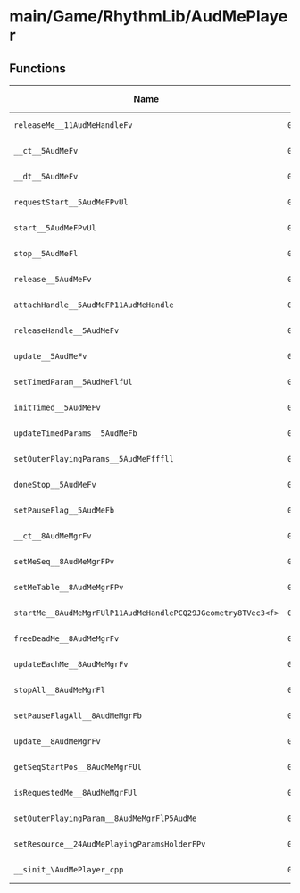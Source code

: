 # main/Game/RhythmLib/AudMePlayer

## Functions

| Name | Address | Match % |
|------|---------|---------|
| `releaseMe__11AudMeHandleFv` | `0x8031B310` | :x: (0.0%) |
| `__ct__5AudMeFv` | `0x8031B32C` | :x: (0.0%) |
| `__dt__5AudMeFv` | `0x8031B3A0` | :x: (0.0%) |
| `requestStart__5AudMeFPvUl` | `0x8031B414` | :x: (0.0%) |
| `start__5AudMeFPvUl` | `0x8031B428` | :x: (0.0%) |
| `stop__5AudMeFl` | `0x8031B4C8` | :x: (0.0%) |
| `release__5AudMeFv` | `0x8031B51C` | :x: (0.0%) |
| `attachHandle__5AudMeFP11AudMeHandle` | `0x8031B588` | :x: (0.0%) |
| `releaseHandle__5AudMeFv` | `0x8031B5D4` | :x: (0.0%) |
| `update__5AudMeFv` | `0x8031B5F0` | :x: (0.0%) |
| `setTimedParam__5AudMeFlfUl` | `0x8031B6E4` | :x: (0.0%) |
| `initTimed__5AudMeFv` | `0x8031B74C` | :x: (0.0%) |
| `updateTimedParams__5AudMeFb` | `0x8031B798` | :x: (0.0%) |
| `setOuterPlayingParams__5AudMeFfffll` | `0x8031B92C` | :x: (0.0%) |
| `doneStop__5AudMeFv` | `0x8031B944` | :x: (0.0%) |
| `setPauseFlag__5AudMeFb` | `0x8031B998` | :x: (0.0%) |
| `__ct__8AudMeMgrFv` | `0x8031B9F4` | :x: (0.0%) |
| `setMeSeq__8AudMeMgrFPv` | `0x8031BA70` | :x: (0.0%) |
| `setMeTable__8AudMeMgrFPv` | `0x8031BA78` | :x: (0.0%) |
| `startMe__8AudMeMgrFUlP11AudMeHandlePCQ29JGeometry8TVec3<f>` | `0x8031BA80` | :x: (0.0%) |
| `freeDeadMe__8AudMeMgrFv` | `0x8031BC1C` | :x: (0.0%) |
| `updateEachMe__8AudMeMgrFv` | `0x8031BC8C` | :x: (0.0%) |
| `stopAll__8AudMeMgrFl` | `0x8031BCEC` | :x: (0.0%) |
| `setPauseFlagAll__8AudMeMgrFb` | `0x8031BD3C` | :x: (0.0%) |
| `update__8AudMeMgrFv` | `0x8031BD8C` | :x: (0.0%) |
| `getSeqStartPos__8AudMeMgrFUl` | `0x8031BDC0` | :x: (0.0%) |
| `isRequestedMe__8AudMeMgrFUl` | `0x8031BDF8` | :x: (0.0%) |
| `setOuterPlayingParam__8AudMeMgrFlP5AudMe` | `0x8031BE94` | :x: (0.0%) |
| `setResource__24AudMePlayingParamsHolderFPv` | `0x8031BF28` | :x: (0.0%) |
| `__sinit_\AudMePlayer_cpp` | `0x8031BF70` | :x: (0.0%) |